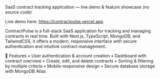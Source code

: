 SaaS contract tracking application — live demo & feature showcase (no source code)

Live demo here: https://contractpulse.vercel.app

ContractPulse is a full-stack SaaS application for tracking and managing contracts in real time. Built with Next.js, TypeScript, MongoDB, and TailwindCSS, it offers a modern, responsive interface with secure authentication and intuitive contract management.

🚀 Features • User authentication & account creation • Dashboard with contract overview • Create, edit, and delete contracts • Sorting & filtering by multiple criteria • Mobile-responsive design • Secure database storage with MongoDB Atlas
